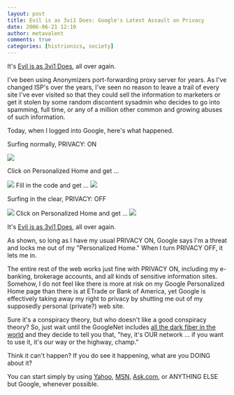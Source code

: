 ```yaml
---
layout: post
title: Evil is as 3vi1 Does: Google's Latest Assault on Privacy
date: 2006-06-21 12:10
author: metavalent
comments: true
categories: [histrionics, society]
---
```

It's <a href="http://metavalent.info/tchotchkes/3vil.is.as.3vil.does.html">Evil is as 3vi1 Does</a>, all over again.

I've been using Anonymizers port-forwarding proxy server for years.  As I've changed ISP's over the years, I've seen no reason to leave a trail of every site I've ever visited so that they could sell the information to marketers or get it stolen by some random discontent sysadmin who decides to go into spamming, full time, or any of a million other common and growing abuses of such information.

Today, when I logged into Google, here's what happened.

Surfing normally, PRIVACY: ON

<img src="http://metavalent.info/images/google.anti-privacy.00.jpg" />

Click on Personalized Home and get ...

<img src="http://metavalent.info/images/google.anti-privacy.01.jpg" />
Fill in the code and get ...

<img src="http://metavalent.info/images/google.anti-privacy.02.jpg" />

Surfing in the clear, PRIVACY: OFF

<img src="http://metavalent.info/images/google.anti-privacy.00.jpg" />
Click on Personalized Home and get ...

<img src="http://metavalent.info/images/google.anti-privacy.03.jpg" />

It's <a href="http://metavalent.info/tchotchkes/3vil.is.as.3vil.does.html">Evil is as 3vi1 Does</a>, all over again.

As shown, so long as I have my usual PRIVACY ON, Google says I'm a threat and locks me out of my "Personalized Home."  When I turn PRIVACY OFF, it lets me in.  

The entire rest of the web works just fine with PRIVACY ON, including my e-banking, brokerage accounts, and all kinds of sensitive information sites.  Somehow, I do not feel like there is more at risk on my Google Personalized Home page than there is at ETrade or Bank of America, yet Google is effectively taking away my right to privacy by shutting me out of my supposedly personal (private?) web site.

Sure it's a conspiracy theory, but who doesn't like a good conspiracy theory?  So, just wait until the GoogleNet includes <a href="http://metavalent.info/tchotchkes/3vil.is.as.3vil.does.html">all the dark fiber in the world</a> and they decide to tell you that, "hey, it's OUR network ... if you want to use it, it's our way or the highway, champ."

Think it can't happen?  If you do see it happening, what are you DOING about it?

You can start simply by using <a href="http://search.yahoo.com/">Yahoo</a>, <a href="http://www.live.com/">MSN</a>, <a href="http://www.ask.com/">Ask.com</a>, or ANYTHING ELSE but Google, whenever possible.
